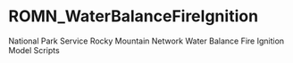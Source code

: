 # ROMN_WaterBalanceFireIgnition
National Park Service Rocky Mountain Network Water Balance Fire Ignition Model Scripts
